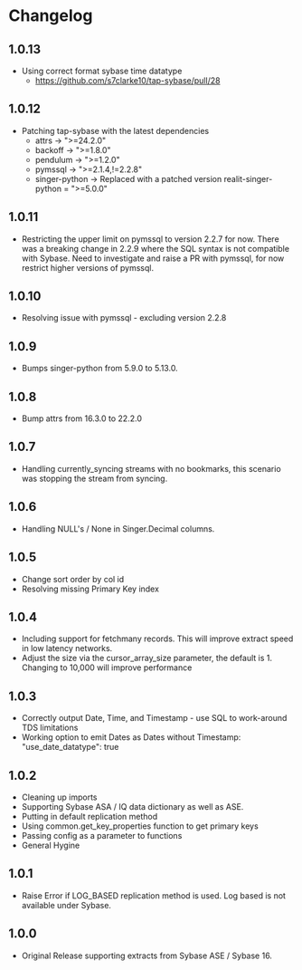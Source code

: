 # Changelog
## 1.0.13
* Using correct format sybase time datatype
  - https://github.com/s7clarke10/tap-sybase/pull/28
## 1.0.12
* Patching tap-sybase with the latest dependencies
  - attrs -> ">=24.2.0"
  - backoff -> ">=1.8.0"
  - pendulum -> ">=1.2.0"
  - pymssql -> ">=2.1.4,!=2.2.8"
  - singer-python -> Replaced with a patched version realit-singer-python = ">=5.0.0"

## 1.0.11
 * Restricting the upper limit on pymssql to version 2.2.7 for now. There was a breaking change in 2.2.9
   where the SQL syntax is not compatible with Sybase. Need to investigate and raise a PR with pymssql,
   for now restrict higher versions of pymssql.

## 1.0.10
 * Resolving issue with pymssql - excluding version 2.2.8

## 1.0.9
 * Bumps singer-python from 5.9.0 to 5.13.0.

## 1.0.8
 * Bump attrs from 16.3.0 to 22.2.0

## 1.0.7
 * Handling currently_syncing streams with no bookmarks, this scenario was stopping the stream from syncing.

## 1.0.6
 * Handling NULL's / None in Singer.Decimal columns.

## 1.0.5
 * Change sort order by col id
 * Resolving missing Primary Key index

## 1.0.4
 * Including support for fetchmany records. This will improve extract speed in low latency networks.
 * Adjust the size via the cursor_array_size parameter, the default is 1. Changing to 10,000 will improve performance

## 1.0.3
 * Correctly output Date, Time, and Timestamp - use SQL to work-around TDS limitations
 * Working option to emit Dates as Dates without Timestamp: "use_date_datatype": true
 
## 1.0.2
 * Cleaning up imports
 * Supporting Sybase ASA / IQ data dictionary as well as ASE.
 * Putting in default replication method
 * Using common.get_key_properties function to get primary keys
 * Passing config as a parameter to functions
 * General Hygine
## 1.0.1
 * Raise Error if LOG_BASED replication method is used. Log based is not available under Sybase.

## 1.0.0
 * Original Release supporting extracts from Sybase ASE / Sybase 16.
